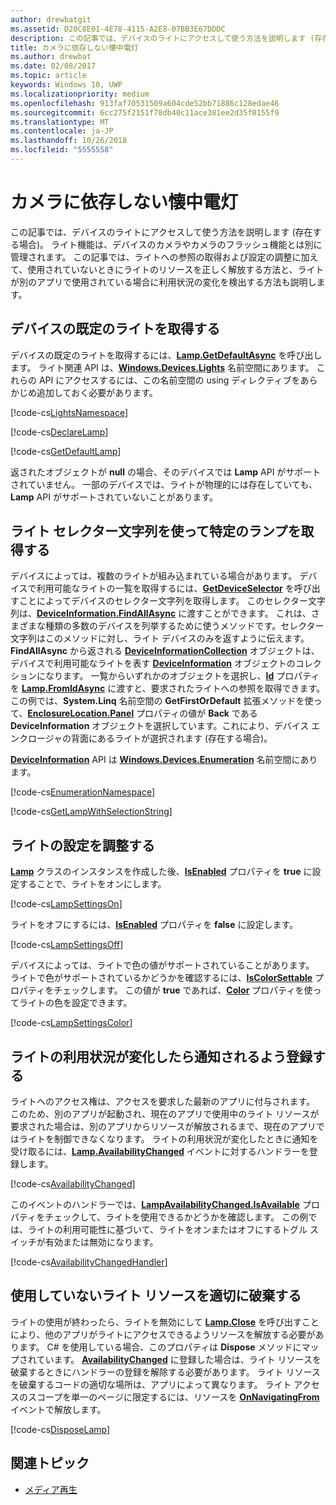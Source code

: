 ```yaml
---
author: drewbatgit
ms.assetid: D20C8E01-4E78-4115-A2E8-07BB3E67DDDC
description: この記事では、デバイスのライトにアクセスして使う方法を説明します (存在する場合)。 ライト機能は、デバイスのカメラやカメラのフラッシュ機能とは別に管理されます。
title: カメラに依存しない懐中電灯
ms.author: drewbat
ms.date: 02/08/2017
ms.topic: article
keywords: Windows 10, UWP
ms.localizationpriority: medium
ms.openlocfilehash: 913faf70531509a604cde52bb71886c128edae46
ms.sourcegitcommit: 6cc275f2151f78db40c11ace381ee2d35f0155f9
ms.translationtype: MT
ms.contentlocale: ja-JP
ms.lasthandoff: 10/26/2018
ms.locfileid: "5555558"
---
```

# <a name="camera-independent-flashlight"></a>カメラに依存しない懐中電灯



この記事では、デバイスのライトにアクセスして使う方法を説明します (存在する場合)。 ライト機能は、デバイスのカメラやカメラのフラッシュ機能とは別に管理されます。 この記事では、ライトへの参照の取得および設定の調整に加えて、使用されていないときにライトのリソースを正しく解放する方法と、ライトが別のアプリで使用されている場合に利用状況の変化を検出する方法も説明します。

## <a name="get-the-devices-default-lamp"></a>デバイスの既定のライトを取得する

デバイスの既定のライトを取得するには、[**Lamp.GetDefaultAsync**](https://msdn.microsoft.com/library/windows/apps/dn894327) を呼び出します。 ライト関連 API は、[**Windows.Devices.Lights**](https://msdn.microsoft.com/library/windows/apps/dn894331) 名前空間にあります。 これらの API にアクセスするには、この名前空間の using ディレクティブをあらかじめ追加しておく必要があります。

[!code-cs[LightsNamespace](./code/Lamp/cs/MainPage.xaml.cs#SnippetLightsNamespace)]


[!code-cs[DeclareLamp](./code/Lamp/cs/MainPage.xaml.cs#SnippetDeclareLamp)]


[!code-cs[GetDefaultLamp](./code/Lamp/cs/MainPage.xaml.cs#SnippetGetDefaultLamp)]

返されたオブジェクトが **null** の場合、そのデバイスでは **Lamp** API がサポートされていません。 一部のデバイスでは、ライトが物理的には存在していても、**Lamp** API がサポートされていないことがあります。

## <a name="get-a-specific-lamp-using-the-lamp-selector-string"></a>ライト セレクター文字列を使って特定のランプを取得する

デバイスによっては、複数のライトが組み込まれている場合があります。 デバイスで利用可能なライトの一覧を取得するには、[**GetDeviceSelector**](https://msdn.microsoft.com/library/windows/apps/dn894328) を呼び出すことによってデバイスのセレクター文字列を取得します。 このセレクター文字列は、[**DeviceInformation.FindAllAsync**](https://msdn.microsoft.com/library/windows/apps/br225432) に渡すことができます。 これは、さまざまな種類の多数のデバイスを列挙するために使うメソッドです。セレクター文字列はこのメソッドに対し、ライト デバイスのみを返すように伝えます。 **FindAllAsync** から返される [**DeviceInformationCollection**](https://msdn.microsoft.com/library/windows/apps/br225395) オブジェクトは、デバイスで利用可能なライトを表す [**DeviceInformation**](https://msdn.microsoft.com/library/windows/apps/br225393) オブジェクトのコレクションになります。 一覧からいずれかのオブジェクトを選択し、[**Id**](https://msdn.microsoft.com/library/windows/apps/br225437) プロパティを [**Lamp.FromIdAsync**](https://msdn.microsoft.com/library/windows/apps/dn894326) に渡すと、要求されたライトへの参照を取得できます。 この例では、**System.Linq** 名前空間の **GetFirstOrDefault** 拡張メソッドを使って、[**EnclosureLocation.Panel**](https://msdn.microsoft.com/library/windows/apps/br229906) プロパティの値が **Back** である **DeviceInformation** オブジェクトを選択しています。これにより、デバイス エンクロージャの背面にあるライトが選択されます (存在する場合)。

[**DeviceInformation**](https://msdn.microsoft.com/library/windows/apps/br225393) API は [**Windows.Devices.Enumeration**](https://msdn.microsoft.com/library/windows/apps/br225459) 名前空間にあります。

[!code-cs[EnumerationNamespace](./code/Lamp/cs/MainPage.xaml.cs#SnippetEnumerationNamespace)]

[!code-cs[GetLampWithSelectionString](./code/Lamp/cs/MainPage.xaml.cs#SnippetGetLampWithSelectionString)]

## <a name="adjust-lamp-settings"></a>ライトの設定を調整する

[**Lamp**](https://msdn.microsoft.com/library/windows/apps/dn894310) クラスのインスタンスを作成した後、[**IsEnabled**](https://msdn.microsoft.com/library/windows/apps/dn894330) プロパティを **true** に設定することで、ライトをオンにします。

[!code-cs[LampSettingsOn](./code/Lamp/cs/MainPage.xaml.cs#SnippetLampSettingsOn)]

ライトをオフにするには、[**IsEnabled**](https://msdn.microsoft.com/library/windows/apps/dn894330) プロパティを **false** に設定します。

[!code-cs[LampSettingsOff](./code/Lamp/cs/MainPage.xaml.cs#SnippetLampSettingsOff)]

デバイスによっては、ライトで色の値がサポートされていることがあります。 ライトで色がサポートされているかどうかを確認するには、[**IsColorSettable**](https://msdn.microsoft.com/library/windows/apps/dn894329) プロパティをチェックします。 この値が **true** であれば、[**Color**](https://msdn.microsoft.com/library/windows/apps/dn894322) プロパティを使ってライトの色を設定できます。

[!code-cs[LampSettingsColor](./code/Lamp/cs/MainPage.xaml.cs#SnippetLampSettingsColor)]

## <a name="register-to-be-notified-if-the-lamp-availability-changes"></a>ライトの利用状況が変化したら通知されるよう登録する

ライトへのアクセス権は、アクセスを要求した最新のアプリに付与されます。 このため、別のアプリが起動され、現在のアプリで使用中のライト リソースが要求された場合は、別のアプリからリソースが解放されるまで、現在のアプリではライトを制御できなくなります。 ライトの利用状況が変化したときに通知を受け取るには、[**Lamp.AvailabilityChanged**](https://msdn.microsoft.com/library/windows/apps/dn894317) イベントに対するハンドラーを登録します。

[!code-cs[AvailabilityChanged](./code/Lamp/cs/MainPage.xaml.cs#SnippetAvailabilityChanged)]

このイベントのハンドラーでは、[**LampAvailabilityChanged.IsAvailable**](https://msdn.microsoft.com/library/windows/apps/dn894315) プロパティをチェックして、ライトを使用できるかどうかを確認します。 この例では、ライトの利用可能性に基づいて、ライトをオンまたはオフにするトグル スイッチが有効または無効になります。

[!code-cs[AvailabilityChangedHandler](./code/Lamp/cs/MainPage.xaml.cs#SnippetAvailabilityChangedHandler)]

## <a name="properly-dispose-of-the-lamp-resource-when-not-in-use"></a>使用していないライト リソースを適切に破棄する

ライトの使用が終わったら、ライトを無効にして [**Lamp.Close**](https://msdn.microsoft.com/library/windows/apps/dn894320) を呼び出すことにより、他のアプリがライトにアクセスできるようリソースを解放する必要があります。 C# を使用している場合、このプロパティは **Dispose** メソッドにマップされています。 [**AvailabilityChanged**](https://msdn.microsoft.com/library/windows/apps/dn894317) に登録した場合は、ライト リソースを破棄するときにハンドラーの登録を解除する必要があります。 ライト リソースを破棄するコードの適切な場所は、アプリによって異なります。 ライト アクセスのスコープを単一のページに限定するには、リソースを [**OnNavigatingFrom**](https://msdn.microsoft.com/library/windows/apps/br227509) イベントで解放します。

[!code-cs[DisposeLamp](./code/Lamp/cs/MainPage.xaml.cs#SnippetDisposeLamp)]

## <a name="related-topics"></a>関連トピック
- [メディア再生](media-playback.md)

 




